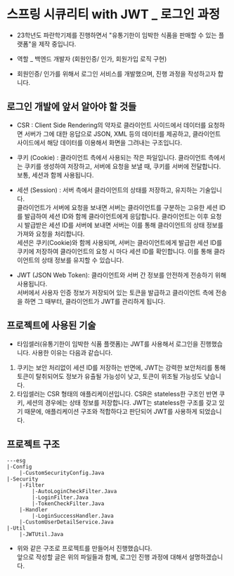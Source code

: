 # 스프링 시큐리티 with JWT _ 로그인 과정

* 23학년도 파란학기제를 진행하면서 "유통기한이 임박한 식품을 판매할 수 있는 플랫폼"을 제작 중입니다.

* 역할 _ 백엔드 개발자 (회원인증/ 인가, 회원가입 로직 구현)

* 회원인증/ 인가를 위해서 로그인 서비스를 개발했으며, 진행 과정을 작성하고자 합니다.

## 로그인 개발에 앞서 알아야 할 것들
* CSR : Client Side Rendering의 약자로 클라이언트 사이드에서 데이터를 요청하면 서버가 그에 대한 응답으로 JSON, XML 등의 데이터를 제공하고, 클라이언트 사이드에서 해당 데이터를 이용해서 화면을 그려내는 구조입니다.     

* 쿠키 (Cookie) : 클라이언트 측에서 사용되는 작은 파일입니다. 클라이언트 측에서는 쿠키를 생성하여 저장하고, 서버에 요청을 보낼 때, 쿠키를 서버에 전달합니다. 보통, 세션과 함께 사용됩니다.
* 세션 (Session) : 서버 측에서 클라이언트의 상태를 저장하고, 유지하는 기술입니다.    
클라이언트가 서버에 요청을 보내면 서버는 클라이언트를 구분하는 고유한 세션 ID를 발급하여 세션 ID와 함께 클라이언트에게 응답합니다. 클라이언트는 이후 요청 시 발급받은 세션 ID를 서버에 보내면 서버는 이를 통해 클라이언트의 상태 정보를 가져와 요청을 처리합니다.   
세션은 쿠키(Cookie)와 함께 사용되며, 서버는 클라이언트에게 발급한 세션 ID를 쿠키에 저장하여 클라이언트의 요청 시 마다 세션 ID를 확인합니다. 이를 통해 클라이언트의 상태 정보를 유지할 수 있습니다.   
* JWT (JSON Web Token): 클라이언트와 서버 간 정보를 안전하게 전송하기 위해 사용됩니다.   
서버에서 사용자 인증 정보가 저장되어 있는 토큰을 발급하고 클라이언트 측에 전송을 하면 그 때부터, 클라이언트가 JWT를 관리하게 됩니다.   
   
## 프로젝트에 사용된 기술   
* 타임셀러(유통기한이 임박한 식품 플랫폼)는 JWT를 사용해서 로그인을 진행했습니다. 사용한 이유는 다음과 같습니다.   
1) 쿠키는 보안 처리없이 세션 ID를 저장하는 반면에, JWT는 강력한 보안처리를 통해 토큰이 탈취되어도 정보가 유츌될 가능성이 낮고, 토큰이 위조될 가능성도 낮습니다.
2) 타임셀러는 CSR 형태의 애플리케이션입니다. CSR은 stateless한 구조인 반면 쿠키, 세션의 경우에는 상태 정보를 저장합니다. JWT는 stateless한 구조를 갖고 있기 때문에, 애플리케이션 구조와 적합하다고 판단되어 JWT를 사용하게 되었습니다.

## 프로젝트 구조
```
---esg
|-Config
    |-CustomSecurityConfig.Java
|-Security
    |-Filter
        |-AutoLoginCheckFilter.Java
        |-LoginFilter.Java
        |-TokenCheckFilter.Java
    |-Handler
        |-LoginSuccessHandler.Java
    |-CustomUserDetailService.Java
|-Util
    |-JWTUtil.Java
```
* 위와 같은 구조로 프로젝트를 만들어서 진행했습니다.   
앞으로 작성할 글은 위의 파일들과 함께, 로그인 진행 과정에 대해서 설명하겠습니다.